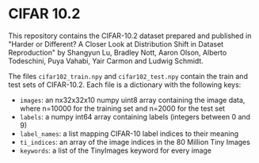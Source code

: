 # CIFAR 10.2

This repository contains the CIFAR-10.2 dataset prepared and published in "Harder or Different? A Closer Look at Distribution Shift in Dataset Reproduction" by Shangyun Lu, Bradley Nott, Aaron Olson, Alberto Todeschini, Puya Vahabi, Yair Carmon and Ludwig Schmidt.

The files `cifar102_train.npy` and `cifar102_test.npy` contain the train and test sets of CIFAR-10.2. Each file is a dictionary with the following keys:
- `images`: an nx32x32x10 numpy uint8 array containing the image data, where n=10000 for the training set and n=2000 for the test set
- `labels`: a numpy int64 array containing labels (integers between 0 and 9)
- `label_names`: a list mapping CIFAR-10 label indices to their meaning
- `ti_indices`: an array of the image indices in the 80 Million Tiny Images
- `keywords`: a list of the TinyImages keyword for every image